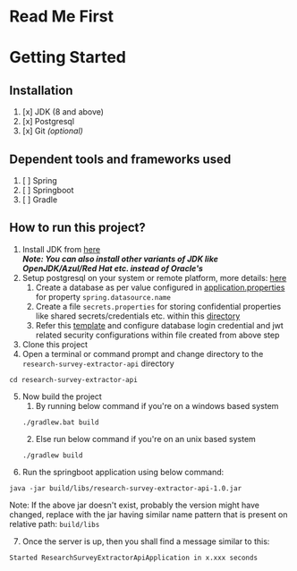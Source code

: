 # Read Me First

# Getting Started

## Installation

1. [x] JDK (8 and above)
2. [x] Postgresql
3. [x] Git _(optional)_

## Dependent tools and frameworks used

1. [ ] Spring
2. [ ] Springboot
3. [ ] Gradle

## How to run this project?

1. Install JDK from [here](https://www.oracle.com/java/technologies/downloads/ )<br>
   **_Note: You can also install other variants of JDK like OpenJDK/Azul/Red Hat etc. instead of Oracle's_**
2. Setup postgresql on your system or remote platform, more details: [here](https://www.postgresql.org)
    1. Create a database as per value configured in [application.properties](src/main/resources/application.properties)
       for property `spring.datasource.name`
    2. Create a file `secrets.properties` for storing confidential properties like shared secrets/credentials etc.
       within this [directory](src/main/resources)
    3. Refer this [template](src/main/resources/secrets.properties.template) and configure database login credential and
       jwt related security configurations within file created from above step
3. Clone this project
4. Open a terminal or command prompt and change directory to the `research-survey-extractor-api` directory

```agsl
cd research-survey-extractor-api
```

5. Now build the project
    1. By running below command if you're on a windows based system
   ```agsl
   ./gradlew.bat build
    ```
    2. Else run below command if you're on an unix based system
   ```agsl
   ./gradlew build
   ```
6. Run the springboot application using below command:

```agsl
java -jar build/libs/research-survey-extractor-api-1.0.jar
```

Note: If the above jar doesn't exist, probably the version might have changed, replace with the jar having similar name
pattern that is present on relative path: `build/libs`

7. Once the server is up, then you shall find a message similar to this:

```agsl
Started ResearchSurveyExtractorApiApplication in x.xxx seconds
```